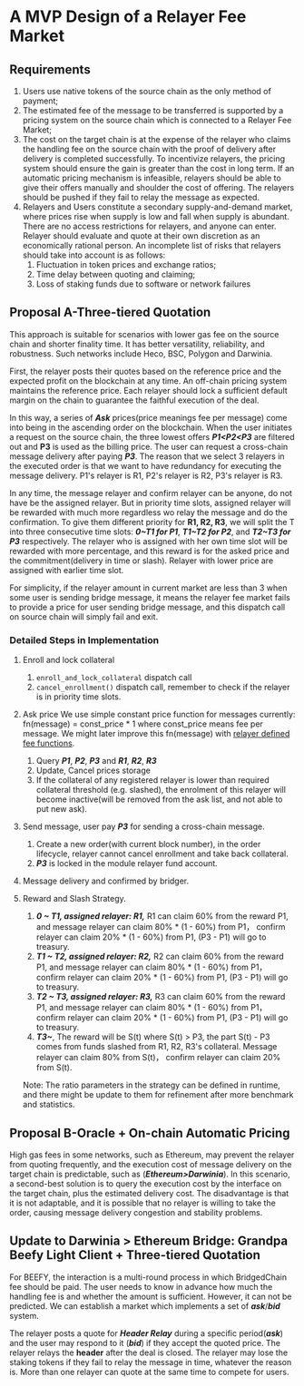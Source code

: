 # A MVP Design of a Relayer Fee Market

## Requirements

1. Users use native tokens of the source chain as the only method of payment;
2. The estimated fee of the message to be transferred is supported by a pricing system on the source chain which is connected to a Relayer Fee Market;
3. The cost on the target chain is at the expense of the relayer who claims the handling fee on the source chain with the proof of delivery after delivery is completed successfully. To incentivize relayers, the pricing system should ensure the gain is greater than the cost in long term. If an automatic pricing mechanism is infeasible, relayers should be able to give their offers manually and shoulder the cost of offering. The relayers should be pushed if they fail to relay the message as expected.
4. Relayers and Users constitute a secondary supply-and-demand market, where prices rise when supply is low and fall when supply is abundant. There are no access restrictions for relayers, and anyone can enter. Relayer should evaluate and quote at their own discretion as an economically rational person. An incomplete list of risks that relayers should take into account is as follows:
    1. Fluctuation in token prices and exchange ratios;
    2. Time delay between quoting and claiming;
    3. Loss of staking funds due to software or network failures

## Proposal A-Three-tiered Quotation

This approach is suitable for scenarios with lower gas fee on the source chain and shorter finality time. It has better versatility, reliability, and robustness. Such networks include Heco, BSC, Polygon and Darwinia.

First, the relayer posts their quotes based on the reference price and the expected profit on the blockchain at any time. An off-chain pricing system maintains the reference price. Each relayer should lock a sufficient default margin on the chain to guarantee the faithful execution of the deal.

In this way, a series of ***Ask*** prices(price meanings fee per message) come into being in the ascending order on the blockchain. When the user initiates a request on the source chain, the three lowest offers **_P1<P2<P3_** are filtered out and **P3**  is used as the billing price.  The user can request a cross-chain message delivery after paying **_P3_**. The reason that we select 3 relayers in the executed order is that we want to have redundancy for executing the message delivery. P1's relayer is R1, P2's relayer is R2, P3's relayer is R3.

In any time, the message relayer and confirm relayer can be anyone, do not have be the assigned relayer. But in priority time slots, assigned relayer will be rewarded with much more regardless wo relay the message and do the confirmation.
To give them different priority for **R1, R2, R3**, we will split the T into three consecutive time slots: **_0~T1 for P1_**,  **_T1~T2 for P2_**, and **_T2~T3 for P3_** respectively. The relayer who is assigned with her own time slot will be rewarded with more percentage, and this reward is for the asked price and the commitment(delivery in time or slash). Relayer with lower price are assigned with earlier time slot.

For simplicity, if the relayer amount in current market are less than 3 when some user is sending bridge message, it means the relayer fee market fails to provide a price for user sending bridge message, and this dispatch call on source chain will simply fail and exit.

### Detailed Steps in Implementation

1. Enroll and lock collateral
    1. `enroll_and_lock_collateral` dispatch call
    2. `cancel_enrollment()` dispatch call, remember to check if the relayer is in priority time slots.
2. Ask price
   We use simple constant price function for messages currently: fn(message) = const_price * 1 where const_price means fee per message. We might later improve this fn(message) with [relayer defined fee functions](https://github.com/darwinia-network/darwinia-common/issues/813).
    1. Query **_P1_**, **_P2_**, **_P3_** and **_R1_**, **_R2_**, **_R3_**
    2. Update, Cancel prices storage
    3. If the collateral of any registered relayer is lower than required collateral threshold (e.g. slashed), the enrolment of this relayer will become inactive(will be removed from the ask list, and not able to put new ask).
3. Send message, user pay **_P3_** for sending a cross-chain message.
    1. Create a new order(with current block number), in the order lifecycle, relayer cannot cancel enrollment and take back collateral.
    2. **_P3_** is locked in the module relayer fund account.
4. Message delivery and confirmed by bridger.
5. Reward and Slash Strategy.
    1. **_0 ~ T1, assigned relayer: R1,_** R1 can claim 60% from the reward P1, and message relayer can claim 80% * (1 - 60%) from P1， confirm relayer can claim 20% * (1 - 60%) from P1, (P3 - P1) will go to treasury.
    2. **_T1 ~ T2, assigned relayer: R2,_** R2 can claim 60% from the reward P1, and message relayer can claim 80% * (1 - 60%) from P1， confirm relayer can claim 20% * (1 - 60%) from P1, (P3 - P1) will go to treasury.
    3. **_T2 ~ T3, assigned relayer: R3,_** R3 can claim 60% from the reward P1, and message relayer can claim 80% * (1 - 60%) from P1， confirm relayer can claim 20% * (1 - 60%) from P1, (P3 - P1) will go to treasury.
    4. **_T3~_**, The reward will be S(t) where S(t) > P3, the part S(t) - P3 comes from funds slashed from R1, R2, R3's collateral. Message relayer can claim 80% from S(t)， confirm relayer can claim 20% from S(t).

   Note: The ratio parameters in the strategy can be defined in runtime, and there might be update to them for refinement after more benchmark and statistics.


## Proposal B-Oracle + On-chain Automatic Pricing

High gas fees in some networks, such as Ethereum, may prevent the relayer from quoting frequently, and the execution cost of message delivery on the target chain is predictable, such as (***Ethereum>Darwinia***). In this scenario, a second-best solution is to query the execution cost by the interface on the target chain, plus the estimated delivery cost. The disadvantage is that it is not adaptable, and it is possible that no relayer is willing to take the order, causing message delivery congestion and stability problems.

## Update to Darwinia > Ethereum Bridge: Grandpa Beefy Light Client + Three-tiered Quotation

For BEEFY, the interaction is a multi-round process in which BridgedChain fee should be paid. The user needs to know in advance how much the handling fee is and whether the amount is sufficient. However, it can not be predicted. We can establish a market which implements a set of ***ask***/***bid*** system.

The relayer posts a quote for ***Header Relay*** during a specific period(***ask***) and the user may respond to it (***bid***) if they accept the quoted price. The relayer relays the **header** after the deal is closed. The relayer may lose the staking tokens if they fail to relay the message in time, whatever the reason is. More than one relayer can quote at the same time to compete for users.
